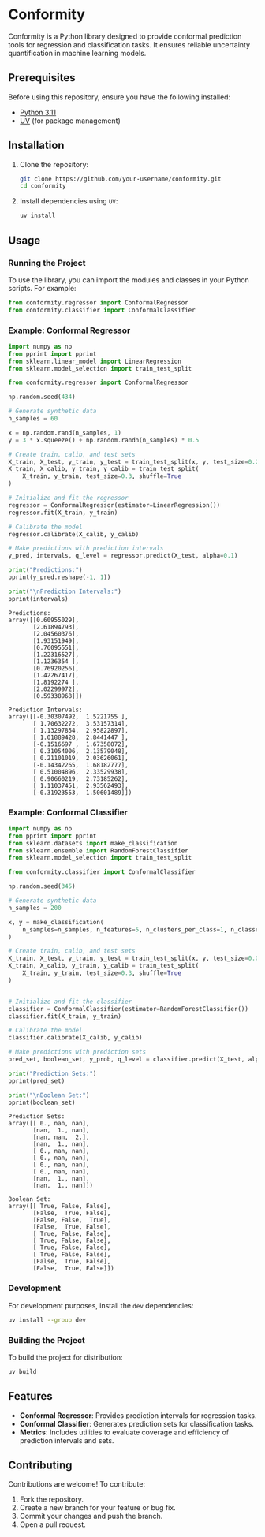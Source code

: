 # Conformity

Conformity is a Python library designed to provide conformal prediction tools for regression and classification tasks. It ensures reliable uncertainty quantification in machine learning models.

## Prerequisites

Before using this repository, ensure you have the following installed:
- [Python 3.11](https://www.python.org/downloads/)
- [UV](https://uv.pm/) (for package management)

## Installation

1. Clone the repository:
   ```bash
   git clone https://github.com/your-username/conformity.git
   cd conformity
   ```

2. Install dependencies using `UV`:
   ```bash
   uv install
   ```

## Usage

### Running the Project
To use the library, you can import the modules and classes in your Python scripts. For example:
```python
from conformity.regressor import ConformalRegressor
from conformity.classifier import ConformalClassifier
```

### Example: Conformal Regressor
```python
import numpy as np
from pprint import pprint
from sklearn.linear_model import LinearRegression
from sklearn.model_selection import train_test_split

from conformity.regressor import ConformalRegressor

np.random.seed(434)

# Generate synthetic data
n_samples = 60

x = np.random.rand(n_samples, 1)
y = 3 * x.squeeze() + np.random.randn(n_samples) * 0.5

# Create train, calib, and test sets
X_train, X_test, y_train, y_test = train_test_split(x, y, test_size=0.2, shuffle=True)
X_train, X_calib, y_train, y_calib = train_test_split(
    X_train, y_train, test_size=0.3, shuffle=True
)

# Initialize and fit the regressor
regressor = ConformalRegressor(estimator=LinearRegression())
regressor.fit(X_train, y_train)

# Calibrate the model
regressor.calibrate(X_calib, y_calib)

# Make predictions with prediction intervals
y_pred, intervals, q_level = regressor.predict(X_test, alpha=0.1)

print("Predictions:")
pprint(y_pred.reshape(-1, 1))

print("\nPrediction Intervals:")
pprint(intervals)
```

```
Predictions:
array([[0.60955029],
       [2.61894793],
       [2.04560376],
       [1.93151949],
       [0.76095551],
       [1.22316527],
       [1.1236354 ],
       [0.76920256],
       [1.42267417],
       [1.8192274 ],
       [2.02299972],
       [0.59338968]])

Prediction Intervals:
array([[-0.30307492,  1.5221755 ],
       [ 1.70632272,  3.53157314],
       [ 1.13297854,  2.95822897],
       [ 1.01889428,  2.8441447 ],
       [-0.1516697 ,  1.67358072],
       [ 0.31054006,  2.13579048],
       [ 0.21101019,  2.03626061],
       [-0.14342265,  1.68182777],
       [ 0.51004896,  2.33529938],
       [ 0.90660219,  2.73185262],
       [ 1.11037451,  2.93562493],
       [-0.31923553,  1.50601489]])
```

### Example: Conformal Classifier
```python
import numpy as np
from pprint import pprint
from sklearn.datasets import make_classification
from sklearn.ensemble import RandomForestClassifier
from sklearn.model_selection import train_test_split

from conformity.classifier import ConformalClassifier

np.random.seed(345)

# Generate synthetic data
n_samples = 200

x, y = make_classification(
    n_samples=n_samples, n_features=5, n_clusters_per_class=1, n_classes=3
)

# Create train, calib, and test sets
X_train, X_test, y_train, y_test = train_test_split(x, y, test_size=0.05, shuffle=True)
X_train, X_calib, y_train, y_calib = train_test_split(
    X_train, y_train, test_size=0.3, shuffle=True
)


# Initialize and fit the classifier
classifier = ConformalClassifier(estimator=RandomForestClassifier())
classifier.fit(X_train, y_train)

# Calibrate the model
classifier.calibrate(X_calib, y_calib)

# Make predictions with prediction sets
pred_set, boolean_set, y_prob, q_level = classifier.predict(X_test, alpha=0.1)

print("Prediction Sets:")
pprint(pred_set)

print("\nBoolean Set:")
pprint(boolean_set)
```

```
Prediction Sets:
array([[ 0., nan, nan],
       [nan,  1., nan],
       [nan, nan,  2.],
       [nan,  1., nan],
       [ 0., nan, nan],
       [ 0., nan, nan],
       [ 0., nan, nan],
       [ 0., nan, nan],
       [nan,  1., nan],
       [nan,  1., nan]])

Boolean Set:
array([[ True, False, False],
       [False,  True, False],
       [False, False,  True],
       [False,  True, False],
       [ True, False, False],
       [ True, False, False],
       [ True, False, False],
       [ True, False, False],
       [False,  True, False],
       [False,  True, False]])
```


### Development
For development purposes, install the `dev` dependencies:
```bash
uv install --group dev
```

### Building the Project
To build the project for distribution:
```bash
uv build
```

## Features

- **Conformal Regressor**: Provides prediction intervals for regression tasks.
- **Conformal Classifier**: Generates prediction sets for classification tasks.
- **Metrics**: Includes utilities to evaluate coverage and efficiency of prediction intervals and sets.

## Contributing

Contributions are welcome! To contribute:
1. Fork the repository.
2. Create a new branch for your feature or bug fix.
3. Commit your changes and push the branch.
4. Open a pull request.
